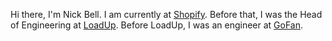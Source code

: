 Hi there, I'm Nick Bell. I am currently at [Shopify](https://shopify.engineering). Before that, I was the Head of Engineering at [LoadUp](https://goloadup.com). Before LoadUp, I was an engineer at [GoFan](https://gofan.co).


